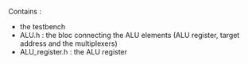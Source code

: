 Contains : 
  - the testbench
  - ALU.h : the bloc connecting the ALU elements (ALU register, target address and the multiplexers)
  - ALU_register.h : the ALU register
